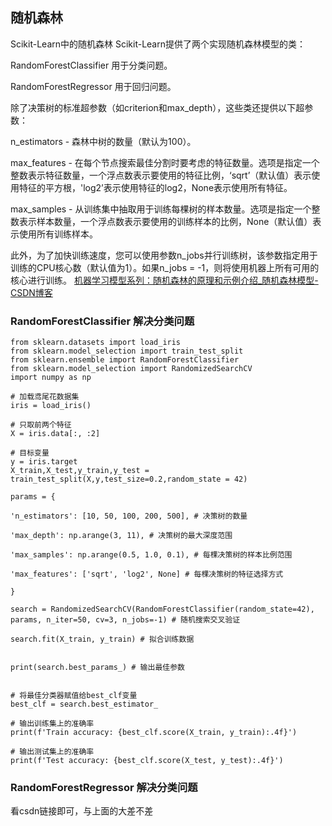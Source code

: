 ## 随机森林

Scikit-Learn中的随机森林
Scikit-Learn提供了两个实现随机森林模型的类：

RandomForestClassifier 用于分类问题。

RandomForestRegressor 用于回归问题。

除了决策树的标准超参数（如criterion和max_depth），这些类还提供以下超参数：

n_estimators - 森林中树的数量（默认为100）。

max_features - 在每个节点搜索最佳分割时要考虑的特征数量。选项是指定一个整数表示特征数量，一个浮点数表示要使用的特征比例，‘sqrt’（默认值）表示使用特征的平方根，'log2’表示使用特征的log2，None表示使用所有特征。

max_samples - 从训练集中抽取用于训练每棵树的样本数量。选项是指定一个整数表示样本数量，一个浮点数表示要使用的训练样本的比例，None（默认值）表示使用所有训练样本。

此外，为了加快训练速度，您可以使用参数n_jobs并行训练树，该参数指定用于训练的CPU核心数（默认值为1）。如果n_jobs = -1，则将使用机器上所有可用的核心进行训练。
[机器学习模型系列：随机森林的原理和示例介绍_随机森林模型-CSDN博客](https://blog.csdn.net/wjjc1017/article/details/135904420)

### RandomForestClassifier 解决分类问题
```
from sklearn.datasets import load_iris
from sklearn.model_selection import train_test_split
from sklearn.ensemble import RandomForestClassifier
from sklearn.model_selection import RandomizedSearchCV
import numpy as np

# 加载鸢尾花数据集
iris = load_iris()

# 只取前两个特征
X = iris.data[:, :2]

# 目标变量
y = iris.target 
X_train,X_test,y_train,y_test = train_test_split(X,y,test_size=0.2,random_state = 42)

params = {

'n_estimators': [10, 50, 100, 200, 500], # 决策树的数量

'max_depth': np.arange(3, 11), # 决策树的最大深度范围

'max_samples': np.arange(0.5, 1.0, 0.1), # 每棵决策树的样本比例范围

'max_features': ['sqrt', 'log2', None] # 每棵决策树的特征选择方式

}

search = RandomizedSearchCV(RandomForestClassifier(random_state=42), params, n_iter=50, cv=3, n_jobs=-1) # 随机搜索交叉验证

search.fit(X_train, y_train) # 拟合训练数据


print(search.best_params_) # 输出最佳参数
 

# 将最佳分类器赋值给best_clf变量
best_clf = search.best_estimator_

# 输出训练集上的准确率
print(f'Train accuracy: {best_clf.score(X_train, y_train):.4f}')

# 输出测试集上的准确率
print(f'Test accuracy: {best_clf.score(X_test, y_test):.4f}')
```
### RandomForestRegressor 解决分类问题
看csdn链接即可，与上面的大差不差
<!--stackedit_data:
eyJoaXN0b3J5IjpbMTEzNjIxMDkxNiwtMTgwNjYwMzA2XX0=
-->